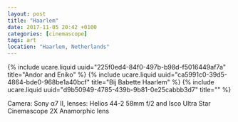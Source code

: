 ```yaml
---
layout: post
title: "Haarlem"
date: 2017-11-05 20:42 +0100
categories: [cinemascope]
tags: art
location: "Haarlem, Netherlands"
---
```


{% include ucare.liquid uuid="225f0ed4-84f0-497b-b98d-f5016449af7a" title="Andor and Eniko" %}
{% include ucare.liquid uuid="ca5991c0-39d5-4864-bde0-968be1a40bcf" title="Bij Babette Haarlem" %}
{% include ucare.liquid uuid="d9b50949-4785-439b-9b81-0e25cabbb3d7" title="" %}

Camera: Sony α7 II, lenses: Helios 44-2 58mm f/2 and Isco Ultra Star Cinemascope 2X Anamorphic lens